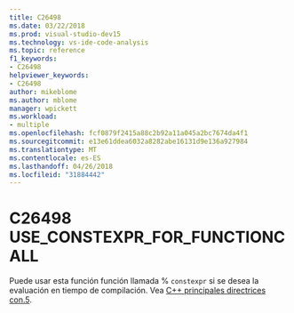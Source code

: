 ```yaml
---
title: C26498
ms.date: 03/22/2018
ms.prod: visual-studio-dev15
ms.technology: vs-ide-code-analysis
ms.topic: reference
f1_keywords:
- C26498
helpviewer_keywords:
- C26498
author: mikeblome
ms.author: mblome
manager: wpickett
ms.workload:
- multiple
ms.openlocfilehash: fcf0879f2415a88c2b92a11a045a2bc7674da4f1
ms.sourcegitcommit: e13e61ddea6032a8282abe16131d9e136a927984
ms.translationtype: MT
ms.contentlocale: es-ES
ms.lasthandoff: 04/26/2018
ms.locfileid: "31884442"
---
```

# <a name="c26498-useconstexprforfunctioncall"></a>C26498 USE_CONSTEXPR_FOR_FUNCTIONCALL

Puede usar esta función función llamada % `constexpr` si se desea la evaluación en tiempo de compilación. Vea [C++ principales directrices con.5](https://github.com/isocpp/CppCoreGuidelines/blob/master/CppCoreGuidelines.md#Rconst-constexpr).
